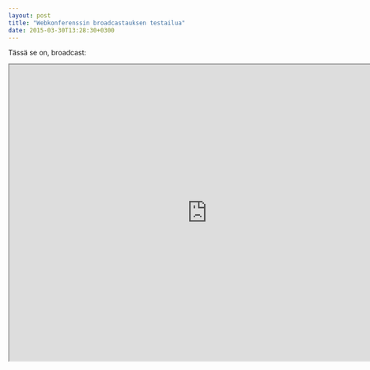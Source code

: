 ```yaml
---
layout: post
title: "Webkonferenssin broadcastauksen testailua"
date: 2015-03-30T13:28:30+0300
---
```


Tässä se on, broadcast: 

<iframe src="https://vcs.konffa.com/frame.html#c:0fa76fb2-de43-40f8-914a-0ee536336c4d" width="800px" height="600px"></iframe>